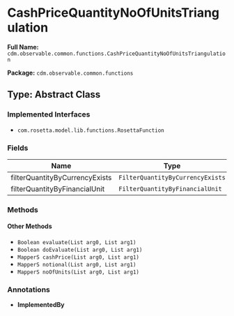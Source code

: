 # CashPriceQuantityNoOfUnitsTriangulation

**Full Name:** `cdm.observable.common.functions.CashPriceQuantityNoOfUnitsTriangulation`

**Package:** `cdm.observable.common.functions`

## Type: Abstract Class

### Implemented Interfaces

- `com.rosetta.model.lib.functions.RosettaFunction`

### Fields

| Name | Type | Description |
|------|------|-------------|
| filterQuantityByCurrencyExists | `FilterQuantityByCurrencyExists` |  |
| filterQuantityByFinancialUnit | `FilterQuantityByFinancialUnit` |  |

### Methods

#### Other Methods

- `Boolean evaluate(List arg0, List arg1)`
- `Boolean doEvaluate(List arg0, List arg1)`
- `MapperS cashPrice(List arg0, List arg1)`
- `MapperS notional(List arg0, List arg1)`
- `MapperS noOfUnits(List arg0, List arg1)`

### Annotations

- **ImplementedBy**

